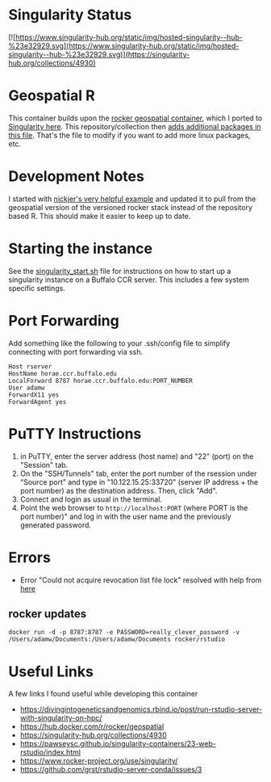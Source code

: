 # Singularity Status

[![https://www.singularity-hub.org/static/img/hosted-singularity--hub-%23e32929.svg](https://www.singularity-hub.org/static/img/hosted-singularity--hub-%23e32929.svg)](https://singularity-hub.org/collections/4930)


# Geospatial R
This container builds upon the [rocker geospatial container](https://hub.docker.com/r/rocker/geospatial), which I ported to [Singularity here](https://singularity-hub.org/collections/4908).  This repository/collection then [adds additional packages in this file](https://github.com/AdamWilsonLab/singularity-geospatial-r/blob/main/Singularity.latest).  That's the file to modify if you want to add more linux packages, etc.

# Development Notes

I started with [nickjer's very helpful example](https://github.com/nickjer/singularity-rstudio/blob/master/.travis.yml) and updated it to pull from the geospatial version of the versioned rocker stack instead of the repository based R.  This should make it easier to keep up to date.

# Starting the instance

See the [singularity_start.sh](https://github.com/AdamWilsonLab/singularity-geospatial-r/blob/main/singularity_start.sh) file for instructions on how to start up a singularity instance on a Buffalo CCR server.  This includes a few system specific settings.

# Port Forwarding


Add something like the following to your .ssh/config file to simplify connecting with port forwarding via ssh.

```
Host rserver
HostName horae.ccr.buffalo.edu
LocalForward 8787 horae.ccr.buffalo.edu:PORT_NUMBER
User adamw
ForwardX11 yes
ForwardAgent yes
```

# PuTTY Instructions

1. in PuTTY, enter the server address (host name) and "22" (port) on the "Session" tab.
2. On the "SSH/Tunnels" tab, enter the port number of the rsession  under “Source port” and type in "10.122.15.25:33720" (server IP address + the port number) as the destination address. Then, click "Add".
3. Connect and login as usual in the terminal.
4. Point the web browser to `http://localhost:PORT` (where PORT is the port number)" and log in with the user name and the previously generated password.

# Errors

* Error "Could not acquire revocation list file lock" resolved with help from [here](https://www.gitmemory.com/issue/rocker-org/rocker-versioned/213/726807289)


## rocker updates

`docker run -d -p 8787:8787 -e PASSWORD=really_clever_password -v /Users/adamw/Documents:/Users/adamw/Documents rocker/rstudio`



# Useful Links

A few links I found useful while developing this container

* https://divingintogeneticsandgenomics.rbind.io/post/run-rstudio-server-with-singularity-on-hpc/
* https://hub.docker.com/r/rocker/geospatial
* https://singularity-hub.org/collections/4930
* https://pawseysc.github.io/singularity-containers/23-web-rstudio/index.html
* https://www.rocker-project.org/use/singularity/
* https://github.com/grst/rstudio-server-conda/issues/3
